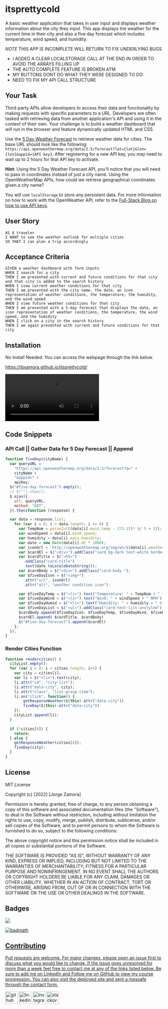 # itsprettycold

A basic weather application that takes in user input and displays weather information about the city they input. This app displays the weather for the current time in their city and also a five day forecast which includes temperature, wind speed, and humidity. 

*NOTE* THIS APP IS INCOMPLETE WILL RETURN TO FIX UNDERLYING BUGS
- I ADDED A CLEAR LOCALSTORAGE CALL AT THE END IN ORDER TO AVOID THE ARRAYS FILLING UP
- THE AUTO COMPLETE FEATURE IS BROKEN ATM
- MY BUTTONS DONT DO WHAT THEY WERE DESIGNED TO DO
- NEED TO FIX MY API CALL STRUCTURE

## Your Task

Third-party APIs allow developers to access their data and functionality by making requests with specific parameters to a URL. Developers are often tasked with retrieving data from another application's API and using it in the context of their own. Your challenge is to build a weather dashboard that will run in the browser and feature dynamically updated HTML and CSS.

Use the [5 Day Weather Forecast](https://openweathermap.org/forecast5) to retrieve weather data for cities. The base URL should look like the following: `https://api.openweathermap.org/data/2.5/forecast?lat={lat}&lon={lon}&appid={API key}`. After registering for a new API key, you may need to wait up to 2 hours for that API key to activate.

**Hint**: Using the 5 Day Weather Forecast API, you'll notice that you will need to pass in coordinates instead of just a city name. Using the OpenWeatherMap APIs, how could we retrieve geographical coordinates given a city name?

You will use `localStorage` to store any persistent data. For more information on how to work with the OpenWeather API, refer to the [Full-Stack Blog on how to use API keys](https://coding-boot-camp.github.io/full-stack/apis/how-to-use-api-keys).

## User Story

```
AS A traveler
I WANT to see the weather outlook for multiple cities
SO THAT I can plan a trip accordingly
```

## Acceptance Criteria

```
GIVEN a weather dashboard with form inputs
WHEN I search for a city
THEN I am presented with current and future conditions for that city and that city is added to the search history
WHEN I view current weather conditions for that city
THEN I am presented with the city name, the date, an icon representation of weather conditions, the temperature, the humidity, and the wind speed
WHEN I view future weather conditions for that city
THEN I am presented with a 5-day forecast that displays the date, an icon representation of weather conditions, the temperature, the wind speed, and the humidity
WHEN I click on a city in the search history
THEN I am again presented with current and future conditions for that city
```

## Installation

No Install Needed. You can access the webpage through the link below.

https://jbxamora.github.io/itsprettycold/

![Picture of Deployed App](./images/weatherapp.mov)

## Code Snippets

### API Call || Gather Data for 5 Day Forecast || Append 

```js
function fiveDay(cityName) {
  var queryURL =
    "https://api.openweathermap.org/data/2.5/forecast?q=" +
    cityName +
    "&appid=" +
    apiKey;
  $("#five-day-forecast").empty();
  // $("").show();
  $.ajax({
    url: queryURL,
    method: "GET",
  }).then(function (response) {

  var data = response.list;
    for (var i = 0; i < data.length; i += 8) {
      var TempNum = parseInt((data[i].main.temp - 273.15)* 9/ 5 + 32);
      var windSpeed = data[i].wind.speed;
      var humidity = data[i].main.humidity;
      var date = new Date(data[i].dt * 1000);
      var iconUrl = `http://openweathermap.org/img/wn/${data[i].weather[0].icon}@2x.png`;
      var $cardEl = $("<div>").addClass("card bg-dark text-white border-white col-xl ");
      var $cardTitle = $("<h5>")
        .addClass("card-title")
        .text(date.toLocaleDateString());
      var $cardBody = $("<div>").addClass("card-body ");
      var $fiveDayIcon = $("<img>")
        .attr("src", iconUrl)
        .attr("alt", "weather condition icon");

      var $fiveDayTemp = $("<li>").text("Temperature: " + TempNum + " °F");
      var $fiveDayWind = $("<li>").text("Wind: " + windSpeed + " MPH");
      var $fiveDayHumid = $("<li>").text("Humidity: " + humidity + " %");
      var $fiveDayList = $("<ul>").addClass("card-text-list-unstyled").append($fiveDayTemp, $fiveDayWind, $fiveDayHumid);
      $cardBody.append($fiveDayIcon, $fiveDayTemp, $fiveDayWind, $fiveDayHumid);
      $cardEl.append( $cardTitle, $cardBody)
      $("#five-day-forecast").append($cardEl)
    };
  });
}
```

### Render Cities Function

```js
function rendercities() {
  cityList.empty();
  for (var i = 0; i < cities.length; i++) {
    var city = cities[i];
    var li = $("<li>").text(city);
    li.attr("id", "city-list");
    li.attr("data-city", city);
    li.attr("class", "list-group-item");
    li.on("click", function() {
        getResponseWeather($(this).attr("data-city"))
        fiveDay($(this).attr("data-city"))
    });
    cityList.append(li);
  }

  if (!cities[0]) {
    return;
  } else {
    getResponseWeather(cities[0]);
    fiveDay(city);
  }
}

```

## License

MIT License

Copyright (c) [2022] [Jorge Zamora]

Permission is hereby granted, free of charge, to any person obtaining a copy
of this software and associated documentation files (the "Software"), to deal
in the Software without restriction, including without limitation the rights
to use, copy, modify, merge, publish, distribute, sublicense, and/or sell
copies of the Software, and to permit persons to whom the Software is
furnished to do so, subject to the following conditions:

The above copyright notice and this permission notice shall be included in all
copies or substantial portions of the Software.

THE SOFTWARE IS PROVIDED "AS IS", WITHOUT WARRANTY OF ANY KIND, EXPRESS OR
IMPLIED, INCLUDING BUT NOT LIMITED TO THE WARRANTIES OF MERCHANTABILITY,
FITNESS FOR A PARTICULAR PURPOSE AND NONINFRINGEMENT. IN NO EVENT SHALL THE
AUTHORS OR COPYRIGHT HOLDERS BE LIABLE FOR ANY CLAIM, DAMAGES OR OTHER
LIABILITY, WHETHER IN AN ACTION OF CONTRACT, TORT OR OTHERWISE, ARISING FROM,
OUT OF OR IN CONNECTION WITH THE SOFTWARE OR THE USE OR OTHER DEALINGS IN THE
SOFTWARE.

## Badges

<a href=”https://www.linkedin.com/in/jorge-zamora-786945250/”>
<img src='https://img.shields.io/badge/LinkedIn-blue?style=flat&logo=linkedin&labelColor=blue'>

![badmath](https://img.shields.io/github/followers/jbxamora?label=JBXAMORA&logoColor=%23fd2423&style=social)

## Contributing

Pull requests are welcome. For major changes, please open an issue first to discuss what you would like to change. If the issue goes unresolved for more than a week feel free to contact me at any of the links listed below. Be sure to add me on LinkedIn and Follow me on GitHub to view my course progression. You can also visit the deployed site and sent a messafe through the contact form.

[<img src='https://cdn.jsdelivr.net/npm/simple-icons@3.0.1/icons/github.svg' alt='github' height='40'>](https://github.com/jbxamora) [<img src='https://cdn.jsdelivr.net/npm/simple-icons@3.0.1/icons/linkedin.svg' alt='linkedin' height='40'>](https://www.linkedin.com/in/jorge-zamora-786945250//) [<img src='https://cdn.jsdelivr.net/npm/simple-icons@3.0.1/icons/instagram.svg' alt='instagram' height='40'>](https://www.instagram.com/jbxamora/) [<img src='https://cdn.jsdelivr.net/npm/simple-icons@3.0.1/icons/stackoverflow.svg' alt='stackoverflow' height='40'>](https://stackoverflow.com/users/20023706/jbxamora)
